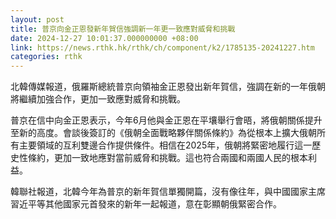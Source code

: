 ```yaml
---
layout: post
title: 普京向金正恩發新年賀信強調新一年更一致應對威脅和挑戰
date: 2024-12-27 10:01:37.000000000 +08:00
link: https://news.rthk.hk/rthk/ch/component/k2/1785135-20241227.htm
categories: rthk
---
```


北韓傳媒報道，俄羅斯總統普京向領袖金正恩發出新年賀信，強調在新的一年俄朝將繼續加強合作，更加一致應對威脅和挑戰。

普京在信中向金正恩表示，今年6月他與金正恩在平壤舉行會晤，將俄朝關係提升至新的高度。會談後簽訂的《俄朝全面戰略夥伴關係條約》為從根本上擴大俄朝所有主要領域的互利雙邊合作提供條件。相信在2025年，俄朝將緊密地履行這一歷史性條約，更加一致地應對當前威脅和挑戰。這也符合兩國和兩國人民的根本利益。

韓聯社報道，北韓今年為普京的新年賀信單獨開篇，沒有像往年，與中國國家主席習近平等其他國家元首發來的新年一起報道，意在彰顯朝俄緊密合作。
